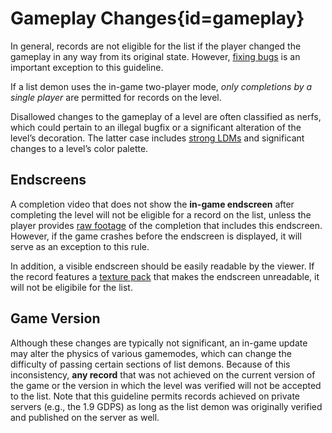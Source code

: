 <div class='panel fade js-scroll-anim' data-anim='fade'>

# Gameplay Changes{id=gameplay}

In general, records are not eligible for the list if the player changed the gameplay in any way from its original state. However, [fixing bugs](/guidelines/eligibility/#bugfixes) is an important exception to this guideline. 

If a list demon uses the in-game two-player mode, *only completions by a single player* are permitted for records on the level.

Disallowed changes to the gameplay of a level are often classified as nerfs, which could pertain to an illegal bugfix or a significant alteration of the level’s decoration. The latter case includes [strong LDMs](/guidelines/lowdetailmodes) and significant changes to a level’s color palette.

## Endscreens

A completion video that does not show the **in-game endscreen** after completing the level will not be eligible for a record on the list, unless the player provides [raw footage](/guidelines/rawfootage) of the completion that includes this endscreen. However, if the game crashes before the endscreen is displayed, it will serve as an exception to this rule.

In addition, a visible endscreen should be easily readable by the viewer. If the record features a [texture pack](/guidelines/lowdetailmodes/#texture-packs) that makes the endscreen unreadable, it will not be eligibile for the list.

## Game Version

Although these changes are typically not significant, an in-game update may alter the physics of various gamemodes, which can change the difficulty of passing certain sections of list demons. Because of this inconsistency, **any record** that was not achieved on the current version of the game or the version in which the level was verified will not be accepted to the list. Note that this guideline permits records achieved on private servers (e.g., the 1.9 GDPS) as long as the list demon was originally verified and published on the server as well.

</div>
